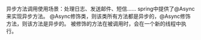 

异步方法调用使用场景：处理日志、发送邮件、短信......
spring中提供了@Async来实现异步方法。
@Async修饰类，则该类所有方法都是异步的，@Async修饰方法，则该方法是异步的。
被修饰的方法在被调用时，会在一个新的线程中执行。
